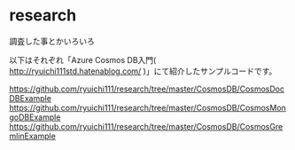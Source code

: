 # research
調査した事とかいろいろ

以下はそれぞれ「Azure Cosmos DB入門( http://ryuichi111std.hatenablog.com/ )」にて紹介したサンプルコードです。

https://github.com/ryuichi111/research/tree/master/CosmosDB/CosmosDocDBExample
https://github.com/ryuichi111/research/tree/master/CosmosDB/CosmosMongoDBExample
https://github.com/ryuichi111/research/tree/master/CosmosDB/CosmosGremlinExample
